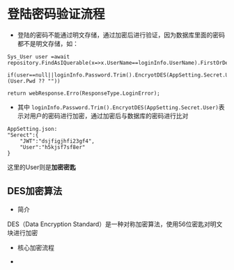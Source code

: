 # 登陆密码验证流程
- 登陆的密码不能通过明文存储，通过加密后进行验证，因为数据库里面的密码都不是明文存储，如：

```
Sys_User user =await repository.FindAsIQuerable(x=>x.UserName==loginInfo.UserName).FirstOrDefaultAsync();

if(user==null||loginInfo.Password.Trim().EncryotDES(AppSetting.Secret.User)!=(User.Pwd ?? ""))

return webResponse.Erro(ResponseType.LoginError);

```

- 其中 ` loginInfo.Password.Trim().EncryotDES(AppSetting.Secret.User) `表示对用户的密码进行加密，通过加密后与数据库的密码进行比对

```
AppSetting.json:
"Serect":{
    "JWT":"dsjfigjhfi23gf4",
    "User":"h5kjsf7sf8er"
}
```

这里的User则是**加密密匙**

## DES加密算法
- 简介

DES（Data Encryption Standard）是一种对称加密算法，使用56位密匙对明文块进行加密

- 核心加密流程

- 
